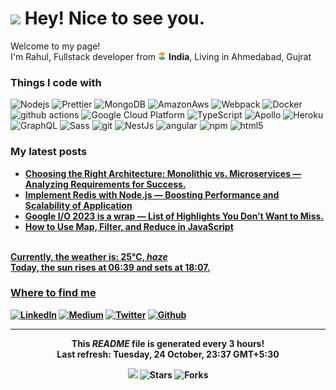 <h1><img src="https://emojis.slackmojis.com/emojis/images/1531849430/4246/blob-sunglasses.gif?1531849430" width="30"/> Hey! Nice to see you.</h1>


<p>Welcome to my page! </br> I'm Rahul, Fullstack developer from <img src="https://github.com/barotrahulh123/barotrahulh123/blob/master/assets/flag.png" width="13"/> <b>India</b>, Living in Ahmedabad, Gujrat </p>
<h3>Things I code with</h3>
<p>
  <img alt="Nodejs" src="https://img.shields.io/badge/-Nodejs-43853d?style=flat-square&logo=Node.js&logoColor=white" />
  <img alt="Prettier" src="https://img.shields.io/badge/-Prettier-F7B93E?style=flat-square&logo=prettier&logoColor=white" />
  <img alt="MongoDB" src="https://img.shields.io/badge/-MongoDB-13aa52?style=flat-square&logo=mongodb&logoColor=white" />
   <img alt="AmazonAws" src="https://img.shields.io/badge/Amazon_AWS-FF9900?style=for-the-badge&logo=amazonaws&logoColor=white"  width="11%"/>
  <img alt="Webpack" src="https://img.shields.io/badge/-Webpack-8DD6F9?style=flat-square&logo=webpack&logoColor=white" /> 
  <img alt="Docker" src="https://img.shields.io/badge/-Docker-46a2f1?style=flat-square&logo=docker&logoColor=white" />
  <img alt="github actions" src="https://img.shields.io/badge/-Github_Actions-2088FF?style=flat-square&logo=github-actions&logoColor=white" />
  <img alt="Google Cloud Platform" src="https://img.shields.io/badge/-Google_Cloud_Platform-1a73e8?style=flat-square&logo=google-cloud&logoColor=white" />
  <img alt="TypeScript" src="https://img.shields.io/badge/-TypeScript-007ACC?style=flat-square&logo=typescript&logoColor=white" />
  <img alt="Apollo" src="https://img.shields.io/badge/-Apollo%20GraphQL-311C87?style=flat-square&logo=apollo-graphql&logoColor=white" />
  <img alt="Heroku" src="https://img.shields.io/badge/-Heroku-430098?style=flat-square&logo=heroku&logoColor=white" />
  <img alt="GraphQL" src="https://img.shields.io/badge/-GraphQL-E10098?style=flat-square&logo=graphql&logoColor=white" />
  <img alt="Sass" src="https://img.shields.io/badge/-Sass-CC6699?style=flat-square&logo=sass&logoColor=white" />
  <img alt="git" src="https://img.shields.io/badge/-Git-F05032?style=flat-square&logo=git&logoColor=white" />
  <img alt="NestJs" src="https://img.shields.io/badge/-NestJs-ea2845?style=flat-square&logo=nestjs&logoColor=white" />
  <img alt="angular" src="https://img.shields.io/badge/-Angular-DD0031?style=flat-square&logo=angular&logoColor=white" />
  <img alt="npm" src="https://img.shields.io/badge/-NPM-CB3837?style=flat-square&logo=npm&logoColor=white" />
  <img alt="html5" src="https://img.shields.io/badge/-HTML5-E34F26?style=flat-square&logo=html5&logoColor=white" />
</p>
<!-- <h3>Open source projects</h3>
<table>
  <thead align="center">
    <tr border: none;>
      <td><b>🎁 Projects</b></td>
      <td><b>⭐ Stars</b></td>
      <td><b>📚 Forks</b></td>
      <td><b>🛎 Issues</b></td>
      <td><b>📬 Pull requests</b></td>
    </tr>
  </thead>
  <tbody>
    <tr>
      <td><a href="https://github.com/thmsgbrt/react-simple-pull-to-refresh"><b>React PullToRefresh component</b></a></td>
    </tr>
  </tbody>
</table> -->
<h3>My latest posts</h3>
<ul>
  <li><a href="https://medium.com/@rahulh123/choosing-the-right-architecture-monolithic-vs-microservices-analyzing-requirements-for-success-70d681f6a1d0" target="_blank"><b> Choosing the Right Architecture: Monolithic vs. Microservices — Analyzing Requirements for Success.</i></li>
  <li><a href="https://rahulh123.medium.com/implement-redis-with-node-js-boosting-performance-and-scalability-of-application-8b0206579727" target="_blank"> Implement Redis with Node.js — Boosting Performance and Scalability of Application</i></li>
    <li><a href="https://rahulh123.medium.com/google-i-o-2023-is-a-wrap-heres-a-list-you-would-like-to-know-9cf5bb2943e8" target="_blank"> Google I/O 2023 is a wrap — List of Highlights You Don’t Want to Miss.</i></li>
  <li><a href="https://medium.com/@rahulh123/how-to-use-map-filter-and-reduce-in-javascript-7cae3117c1f0" target="_blank"><b>How to Use Map, Filter, and Reduce in JavaScript</b></li>
</ul>

<br/>Currently, the weather is: <b> 25°C, <i>haze</i></b></br>Today, the sun rises at <b>06:39</b> and sets at <b>18:07</b>.</p>

<h3>Where to find me</h3>
<p><a href="https://www.linkedin.com/in/rb786" target="_blank"><img alt="LinkedIn" src="https://img.shields.io/badge/linkedin-%230077B5.svg?&style=for-the-badge&logo=linkedin&logoColor=white" /></a> <a href="https://medium.com/@rahulh123" target="_blank"><img alt="Medium" src="https://img.shields.io/badge/medium-%2312100E.svg?&style=for-the-badge&logo=medium&logoColor=white" /></a> <a href="https://twitter.com/rahulatindia" target="_blank"><img alt="Twitter" src="https://img.shields.io/badge/twitter-%231DA1F2.svg?&style=for-the-badge&logo=twitter&logoColor=white" /></a> <a href="https://github.com/barotrahulh123" target="_blank"><img alt="Github" src="https://img.shields.io/badge/GitHub-%2312100E.svg?&style=for-the-badge&logo=Github&logoColor=white" /></a> 
</p>

------------
<p align="center">This <i>README</i> file is generated <b>every 3 hours</b>!</br>Last refresh: Tuesday, 24 October, 23:37 GMT+5:30<br />

<p align="center"><img src="https://github.com/barotrahulh123/barotrahulh123/workflows/README%20build/badge.svg" /> 
<img alt="Stars" src="https://img.shields.io/github/stars/barotrahulh123/barotrahulh123?style=flat-square&labelColor=343b41"/> <img alt="Forks" src="https://img.shields.io/github/forks/barotrahulh123/barotrahulh123?style=flat-square&labelColor=343b41"/></p>
